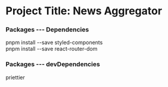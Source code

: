 <h1>Project Title: News Aggregator</h1>

<h3>Packages --- Dependencies</h3>
pnpm install --save styled-components<br />
pnpm install --save react-router-dom<br />

<h3>Packages --- devDependencies</h3>
priettier<br />